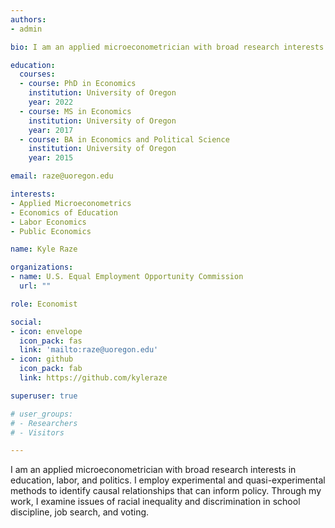 ```yaml
---
authors:
- admin

bio: I am an applied microeconometrician with broad research interests in education, labor, and politics.

education:
  courses:
  - course: PhD in Economics
    institution: University of Oregon
    year: 2022
  - course: MS in Economics
    institution: University of Oregon
    year: 2017
  - course: BA in Economics and Political Science
    institution: University of Oregon
    year: 2015

email: raze@uoregon.edu

interests:
- Applied Microeconometrics
- Economics of Education
- Labor Economics
- Public Economics

name: Kyle Raze

organizations:
- name: U.S. Equal Employment Opportunity Commission
  url: ""

role: Economist

social:
- icon: envelope
  icon_pack: fas
  link: 'mailto:raze@uoregon.edu'
- icon: github
  icon_pack: fab
  link: https://github.com/kyleraze

superuser: true

# user_groups:
# - Researchers
# - Visitors

---
```


I am an applied microeconometrician with broad research interests in education, labor, and politics. I employ experimental and quasi-experimental methods to identify causal relationships that can inform policy. Through my work, I examine issues of racial inequality and discrimination in school discipline, job search, and voting.